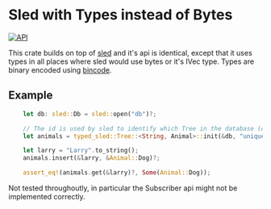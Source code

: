 # Sled with Types instead of Bytes

[![API](https://docs.rs/typed-sled/badge.svg)](https://docs.rs/typed-sled)

This crate builds on top of [sled] and it's api is identical, except that it uses types in all places where sled would use bytes or it's IVec type. Types are binary encoded using [bincode](https://docs.rs/bincode/1.3.3/bincode/index.html).

## Example

```rust
    let db: sled::Db = sled::open("db")?;

    // The id is used by sled to identify which Tree in the database (db) to open.
    let animals = typed_sled::Tree::<String, Animal>::init(&db, "unique_id");

    let larry = "Larry".to_string();
    animals.insert(&larry, &Animal::Dog)?;

    assert_eq!(animals.get(&larry)?, Some(Animal::Dog));
```

Not tested throughoutly, in particular the Subscriber api might not be implemented correctly.

[sled]: https://github.com/spacejam/sled
